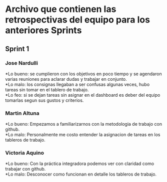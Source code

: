 # Archivo que contienen las retrospectivas del equipo para los anteriores Sprints  

## Sprint 1  

### Jose Nardulli  

*Lo bueno: se cumplieron con los objetivos en poco tiempo y se agendaron varias reuniones para aclarar dudas y trabajar en conjunto.  
*Lo malo: los consignas llegaban a ser confusas algunas veces, hubo tareas sin tomar en el tablero de trabajo.  
*Lo feo: si se dejan tareas sin asignar en el dashboard es deber del equipo tomarlas segun sus gustos y criterios.  

### Martin Altuna

*Lo bueno: Empezamos a familiarizarnos con la metodologia de trabajo con github.  
*Lo malo: Personalmente me costo entender la asignacion de tareas en los tableros de trabajo.  

### Victoria Aquino

*Lo bueno: Con la práctica integradora podemos ver con claridad como trabajar con github.  
*Lo malo: Desconocer como funcionan en detalle los tableros de trabajo.  

